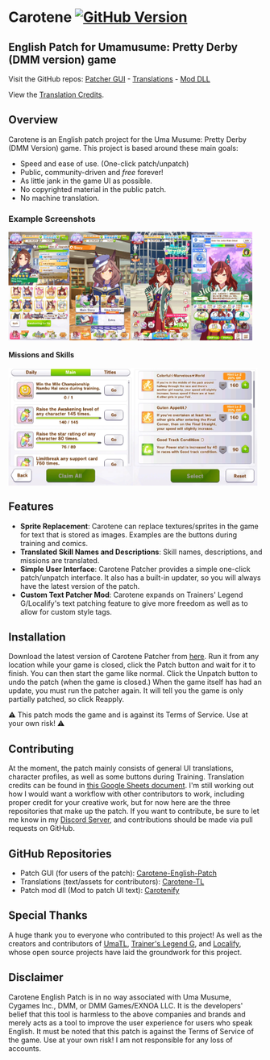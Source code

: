 # Carotene [![GitHub Version](https://img.shields.io/github/v/release/KevinVG207/Uma-Carotene-English-Patch?label=GitHub&style=flat-square)](https://github.com/KevinVG207/Uma-Carotene-English-Patch/releases/latest)

## English Patch for Umamusume: Pretty Derby (DMM version) game

Visit the GitHub repos: [Patcher GUI](https://github.com/KevinVG207/Uma-Carotene-English-Patch) - [Translations](https://github.com/KevinVG207/Uma-Carotene-TL) - [Mod DLL](https://github.com/KevinVG207/Uma-Carotenify)

View the [Translation Credits](https://docs.google.com/spreadsheets/d/1NTGzdvDuab0gaSi6Yt8CBSchxDXCbrkSsxPESXCHCaU/edit?usp=sharing).

## Overview

Carotene is an English patch project for the Uma Musume: Pretty Derby (DMM Version) game. This project is based around these main goals:

- Speed and ease of use. (One-click patch/unpatch)
- Public, community-driven and *free* forever!
- As little jank in the game UI as possible.
- No copyrighted material in the public patch.
- No machine translation.

### Example Screenshots

<div style="display: flex;">
    <img src="/images/awakening.jpg" alt="Awakening screen" style="width: 24%;">
    <img src="/images/story.jpg" alt="Home - Story screen" style="width: 24%;">
    <img src="/images/home.jpg" alt="Home screen" style="width: 24%;">
    <img src="/images/training.jpg" alt="Training screen" style="width: 24%;">
</div>

#### Missions and Skills

<div style="display: flex;">
    <img src="/images/missions.jpg" alt="mission" style="width: 49%;">
    <img src="/images/skills.jpg" alt="mission" style="width: 49%;">
</div>

## Features

- **Sprite Replacement**: Carotene can replace textures/sprites in the game for text that is stored as images. Examples are the buttons during training and comics.
- **Translated Skill Names and Descriptions**: Skill names, descriptions, and missions are translated.
- **Simple User Interface**: Carotene Patcher provides a simple one-click patch/unpatch interface. It also has a built-in updater, so you will always have the latest version of the patch.
- **Custom Text Patcher Mod**: Carotene expands on Trainers' Legend G/Localify's text patching feature to give more freedom as well as to allow for custom style tags.

## Installation

Download the latest version of Carotene Patcher from [here](https://github.com/KevinVG207/Uma-Carotene-English-Patch/releases/latest/download/CarotenePatcher.exe). Run it from any location while your game is closed, click the Patch button and wait for it to finish. You can then start the game like normal. Click the Unpatch button to undo the patch (when the game is closed.) When the game itself has had an update, you must run the patcher again. It will tell you the game is only partially patched, so click Reapply.

⚠️ This patch mods the game and is against its Terms of Service. Use at your own risk! ⚠️

## Contributing

At the moment, the patch mainly consists of general UI translations, character profiles, as well as some buttons during Training. Translation credits can be found in [this Google Sheets document](https://docs.google.com/spreadsheets/d/1NTGzdvDuab0gaSi6Yt8CBSchxDXCbrkSsxPESXCHCaU/edit?usp=sharing). I'm still working out how I would want a workflow with other contributors to work, including proper credit for your creative work, but for now here are the three repositories that make up the patch. If you want to contribute, be sure to let me know in my [Discord Server](https://discord.gg/wvGHW65C6A), and contributions should be made via pull requests on GitHub.

## GitHub Repositories

- Patch GUI (for users of the patch): [Carotene-English-Patch](https://github.com/KevinVG207/Uma-Carotene-English-Patch)
- Translations (text/assets for contributors): [Carotene-TL](https://github.com/KevinVG207/Uma-Carotene-TL)
- Patch mod dll (Mod to patch UI text): [Carotenify](https://github.com/KevinVG207/Uma-Carotenify)

## Special Thanks

A huge thank you to everyone who contributed to this project! As well as the creators and contributors of [UmaTL](https://github.com/noccu/umamusu-translate), [Trainer's Legend G](https://github.com/MinamiChiwa/Trainers-Legend-G), and [Localify](https://github.com/GEEKiDoS/umamusume-localify), whose open source projects have laid the groundwork for this project.

## Disclaimer

Carotene English Patch is in no way associated with Uma Musume, Cygames Inc., DMM, or DMM Games/EXNOA LLC. It is the developers' belief that this tool is harmless to the above companies and brands and merely acts as a tool to improve the user experience for users who speak English. It must be noted that this patch is against the Terms of Service of the game. Use at your own risk! I am not responsible for any loss of accounts.
